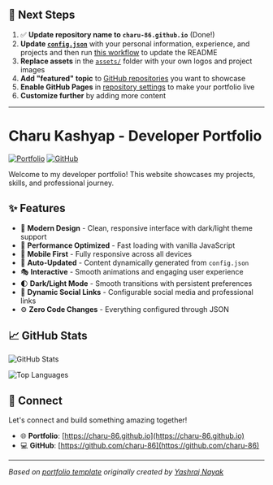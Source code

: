 ## 🚀 Next Steps

1. ✅ **Update repository name to `charu-86.github.io`** (Done!)
2. **Update [`config.json`](https://github.com/charu-86/charu-86.github.io/blob/main/config.json)** with your personal information, experience, and projects and then run [this workflow](https://github.com/charu-86/charu-86.github.io/actions/workflows/update-readme.yml) to update the README
3. **Replace assets** in the [`assets/`](https://github.com/charu-86/charu-86.github.io/tree/main/assets/) folder with your own logos and project images
4. **Add "featured" topic** to [GitHub repositories](https://github.com/charu-86?tab=repositories) you want to showcase
5. **Enable GitHub Pages** in [repository settings](https://github.com/charu-86/charu-86.github.io/settings/pages) to make your portfolio live
6. **Customize further** by adding more content

---

# Charu Kashyap - Developer Portfolio

<div align="left">
  
[![Portfolio](https://img.shields.io/badge/🌐_Visit_Portfolio-Live-brightgreen?style=for-the-badge)](https://charu-86.github.io)
[![GitHub](https://img.shields.io/badge/GitHub-Profile-181717?style=for-the-badge&logo=github)](https://github.com/charu-86)

</div>

Welcome to my developer portfolio! This website showcases my projects, skills, and professional journey.

## ✨ Features

- 🎨 **Modern Design** - Clean, responsive interface with dark/light theme support
- 🚀 **Performance Optimized** - Fast loading with vanilla JavaScript
- 📱 **Mobile First** - Fully responsive across all devices
- 🔄 **Auto-Updated** - Content dynamically generated from `config.json`
- 🎭 **Interactive** - Smooth animations and engaging user experience
- 🌓 **Dark/Light Mode** - Smooth transitions with persistent preferences
- 🔗 **Dynamic Social Links** - Configurable social media and professional links
- ⚙️ **Zero Code Changes** - Everything configured through JSON

## 📈 GitHub Stats

<div align="left">

![GitHub Stats](https://github-readme-stats.vercel.app/api?username=charu-86&theme=dark&hide_border=true&include_all_commits=true&count_private=true)

![Top Languages](https://github-readme-stats.vercel.app/api/top-langs/?username=charu-86&theme=dark&hide_border=true&include_all_commits=true&count_private=true&layout=compact)

</div>

## 🤝 Connect

Let's connect and build something amazing together!

- 🌐 **Portfolio**: [https://charu-86.github.io](https://charu-86.github.io)
- 💻 **GitHub**: [https://github.com/charu-86](https://github.com/charu-86)

---

*Based on [portfolio template](https://github.com/yashrajnayak/developer-portfolio) originally created by [Yashraj Nayak](https://github.com/yashrajnayak)*